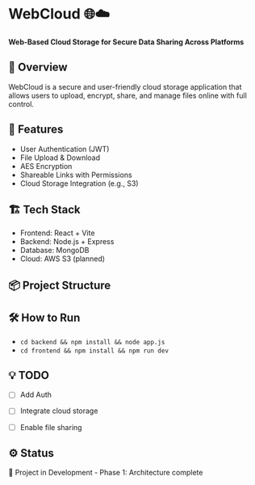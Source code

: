 # WebCloud 🌐☁️

**Web-Based Cloud Storage for Secure Data Sharing Across Platforms**

## 🚀 Overview
WebCloud is a secure and user-friendly cloud storage application that allows users to upload, encrypt, share, and manage files online with full control.

## 🔐 Features
- User Authentication (JWT)
- File Upload & Download
- AES Encryption
- Shareable Links with Permissions
- Cloud Storage Integration (e.g., S3)

## 🏗️ Tech Stack
- Frontend: React + Vite
- Backend: Node.js + Express
- Database: MongoDB
- Cloud: AWS S3 (planned)

## 📦 Project Structure


## 🛠️ How to Run
- `cd backend && npm install && node app.js`
- `cd frontend && npm install && npm run dev`

## 💡 TODO
- [ ] Add Auth
- [ ] Integrate cloud storage
- [ ] Enable file sharing


## ⚙️ Status
🚧 Project in Development - Phase 1: Architecture complete
